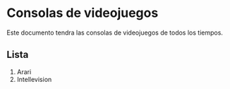 # Consolas de videojuegos

Este documento tendra las consolas de videojuegos de todos los tiempos.

## Lista
1. Arari
2. Intellevision

